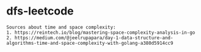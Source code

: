 # dfs-leetcode

	Sources about time and space complexity:
	1. https://reintech.io/blog/mastering-space-complexity-analysis-in-go
	2. https://medium.com/@jeelrupapara/day-1-data-structure-and-algorithms-time-and-space-complexity-with-golang-a380d5914cc9
